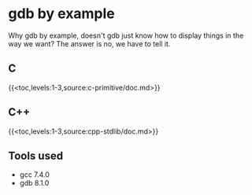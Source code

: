 # gdb by example

Why gdb by example, doesn't gdb just know how to display things in the way we want? The answer is no, we have to tell it.

## C

{{<toc,levels:1-3,source:c-primitive/doc.md>}}

## C++

{{<toc,levels:1-3,source:cpp-stdlib/doc.md>}}

## Tools used

* gcc 7.4.0
* gdb 8.1.0

